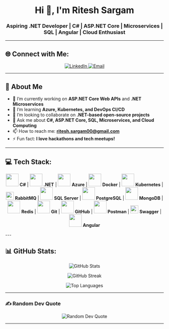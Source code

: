 <h1 align="center">Hi 👋, I'm Ritesh Sargam</h1>
<h3 align="center">Aspiring .NET Developer | C# | ASP.NET Core | Microservices | SQL | Angular | Cloud Enthusiast</h3>

---

## 🌐 Connect with Me:
<p align="center">
  <a href="https://www.linkedin.com/in/ritesh-sargam/">
    <img src="https://img.shields.io/badge/LinkedIn-%230077B5.svg?style=for-the-badge&logo=linkedin&logoColor=white" alt="LinkedIn"/>
  </a>
  <a href="mailto:ritesh.sargam00@gmail.com">
    <img src="https://img.shields.io/badge/Email-D14836?style=for-the-badge&logo=gmail&logoColor=white" alt="Email"/>
  </a>
</p>

---

## 🚀 About Me

- 🔭 I’m currently working on **ASP.NET Core Web APIs** and **.NET Microservices**  
- 🌱 I’m learning **Azure, Kubernetes, and DevOps CI/CD**  
- 👯 I’m looking to collaborate on **.NET-based open-source projects**  
- 💬 Ask me about **C#, ASP.NET Core, SQL, Microservices, and Cloud Computing**  
- 📫 How to reach me: **ritesh.sargam00@gmail.com**  
- ⚡ Fun fact: **I love hackathons and tech meetups!**  

---

## 💻 Tech Stack:
<p align="center"> <img src="https://skillicons.dev/icons?i=cs" height="40"/> <b>C#</b> | <img src="https://skillicons.dev/icons?i=dotnet" height="40"/> <b>.NET</b> | <img src="https://skillicons.dev/icons?i=azure" height="40"/> <b>Azure</b> | <img src="https://skillicons.dev/icons?i=docker" height="40"/> <b>Docker</b> | <img src="https://skillicons.dev/icons?i=kubernetes" height="40"/> <b>Kubernetes</b> | <img src="https://img.shields.io/badge/RabbitMQ-FF6600?style=for-the-badge&logo=rabbitmq&logoColor=white" height="25"/> <b>RabbitMQ</b> | <img src="https://cdn.prod.website-files.com/601064f495f4b4967f921aa9/632b60f8c1aa184a0e5766d9_202209-ms-sql-icon-3x.png" height="40"/> <b>SQL Server</b> | <img src="https://skillicons.dev/icons?i=postgres" height="40"/> <b>PostgreSQL</b> | <img src="https://skillicons.dev/icons?i=mongodb" height="40"/> <b>MongoDB</b> | <img src="https://skillicons.dev/icons?i=redis" height="40"/> <b>Redis</b> | <img src="https://skillicons.dev/icons?i=git" height="40"/> <b>Git</b> | <img src="https://skillicons.dev/icons?i=github" height="40"/> <b>GitHub</b> | <img src="https://skillicons.dev/icons?i=postman" height="40"/> <b>Postman</b> | <img src="https://img.shields.io/badge/Swagger-%23Clojure?style=for-the-badge&logo=swagger&logoColor=white" height="25"/> <b>Swagger</b> | <img src="https://skillicons.dev/icons?i=angular" height="40"/> <b>Angular</b> </p>
---

## 📊 GitHub Stats:
<p align="center">
  <img src="https://github-readme-stats.vercel.app/api?username=riteshsargam&theme=dark&hide_border=false&include_all_commits=false&count_private=false" alt="GitHub Stats" />
</p>

<p align="center">
  <img src="https://github-readme-streak-stats.herokuapp.com/?user=riteshsargam&theme=dark&hide_border=false" alt="GitHub Streak" />
</p>

<p align="center">
  <img src="https://github-readme-stats.vercel.app/api/top-langs/?username=riteshsargam&theme=dark&hide_border=false&include_all_commits=false&count_private=false&layout=compact" alt="Top Languages" />
</p>

---

### ✍️ Random Dev Quote
<p align="center">
  <img src="https://quotes-github-readme.vercel.app/api?type=horizontal&theme=radical" alt="Random Dev Quote" />
</p>

---
